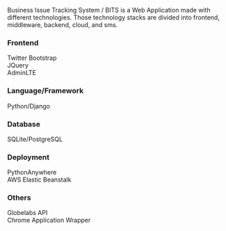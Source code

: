 Business Issue Tracking System / BITS is a Web Application made with different technologies. Those technology stacks are divided into frontend, middleware, backend, cloud, and sms.

### Frontend
  Twitter Bootstrap  
  JQuery  
  AdminLTE  
### Language/Framework
  Python/Django  
### Database
  SQLite/PostgreSQL  
### Deployment
  PythonAnywhere  
  AWS Elastic Beanstalk  
### Others
  Globelabs API  
  Chrome Application Wrapper  
